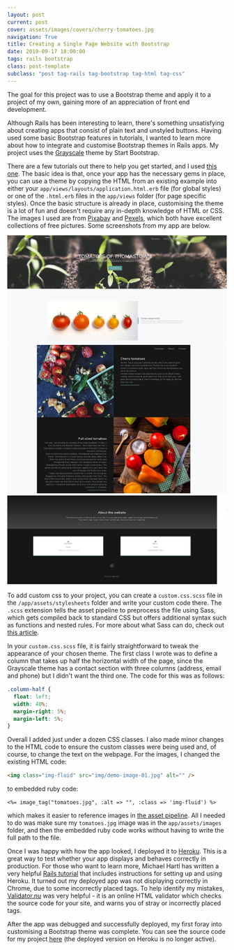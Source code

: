 ```yaml
---
layout: post
current: post
cover: assets/images/covers/cherry-tomatoes.jpg
navigation: True
title: Creating a Single Page Website with Bootstrap
date: 2019-09-17 18:00:00
tags: rails bootstrap
class: post-template
subclass: "post tag-rails tag-bootstrap tag-html tag-css"
---
```


The goal for this project was to use a Bootstrap theme and apply it to a project of my own, gaining more of an appreciation of front end development.

Although Rails has been interesting to learn, there's something unsatisfying about creating apps that consist of plain text and unstyled buttons. Having used some basic Bootstrap features in tutorials, I wanted to learn more about how to integrate and customise Bootstrap themes in Rails apps. My project uses the [Grayscale](https://startbootstrap.com/themes/grayscale/) theme by Start Bootstrap.

There are a few tutorials out there to help you get started, and I used [this one](https://medium.com/@yli0607x/how-to-use-bootstrap-themes-on-ruby-on-rails-in-5-minutes-8e6f9542f6d8). The basic idea is that, once your app has the necessary gems in place, you can use a theme by copying the HTML from an existing example into either your `app/views/layouts/application.html.erb` file (for global styles) or one of the `.html.erb` files in the `app/views` folder (for page specific styles). Once the basic structure is already in place, customising the theme is a lot of fun and doesn't require any in-depth knowledge of HTML or CSS. The images I used are from [Pixabay](https://pixabay.com/) and [Pexels](https://www.pexels.com/), which both have excellent collections of free pictures. Some screenshots from my app are below.

![Tomatoes of Thomastown header: seedlings and lots of different coloured tomatoes](assets/images/posts/tomatoes_1.jpg)
![Tomatoes of Thomastown main body: descriptions about the tomato varieties I am currently growing](assets/images/posts/tomatoes_2.jpg)
![Tomatoes of Thomastown footer](assets/images/posts/tomatoes_3.jpg)

To add custom css to your project, you can create a `custom.css.scss` file in the `/app/assets/stylesheets` folder and write your custom code there. The `.scss` extension tells the asset pipeline to preprocess the file using Sass, which gets compiled back to standard CSS but offers additional syntax such as functions and nested rules. For more about what Sass can do, check out [this article](https://www.freecodecamp.org/news/the-complete-guide-to-scss-sass-30053c266b23/).

In your `custom.css.scss` file, it is fairly straightforward to tweak the appearance of your chosen theme. The first class I wrote was to define a column that takes up half the horizontal width of the page, since the Grayscale theme has a contact section with three columns (address, email and phone) but I didn't want the third one. The code for this was as follows:

```css
.column-half {
  float: left;
  width: 40%;
  margin-right: 5%;
  margin-left: 5%;
}
```

Overall I added just under a dozen CSS classes. I also made minor changes to the HTML code to ensure the custom classes were being used and, of course, to change the text on the webpage. For the images, I changed the existing HTML code:

```html
<img class="img-fluid" src="img/demo-image-01.jpg" alt="" />
```

to embedded ruby code:

```erb
<%= image_tag("tomatoes.jpg", :alt => "", :class => 'img-fluid') %>
```

which makes it easier to reference images in [the asset pipeline](https://guides.rubyonrails.org/asset_pipeline.html). All I needed to do was make sure my `tomatoes.jpg` image was in the `app/assets/images` folder, and then the embedded ruby code works without having to write the full path to the file.

Once I was happy with how the app looked, I deployed it to [Heroku](https://www.heroku.com/). This is a great way to test whether your app displays and behaves correctly in production. For those who want to learn more, Michael Hartl has written a very helpful [Rails tutorial](https://www.railstutorial.org/) that includes instructions for setting up and using Heroku. It turned out my deployed app was not displaying correctly in Chrome, due to some incorrectly placed tags. To help identify my mistakes, [Validator.nu](https://html5.validator.nu/) was very helpful - it is an online HTML validator which checks the source code for your site, and warns you of stray or incorrectly placed tags.

After the app was debugged and successfully deployed, my first foray into customising a Bootstrap theme was complete. You can see the source code for my project [here](https://github.com/jenniferanneaus/grayscale_theme_app) (the deployed version on Heroku is no longer active).
